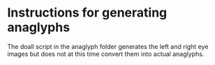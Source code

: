 # Instructions for generating anaglyphs

The doall script in the anaglyph folder generates the left and right eye images but does not at this time convert them into actual anaglyphs.
